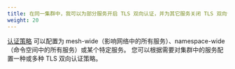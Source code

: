 ```yaml
---
title: 在同一集群中，我可以为部分服务开启 TLS 双向认证，并为其它服务关闭 TLS 双向认证吗？
weight: 20
---
```


[认证策略](/zh/docs/concepts/security/#authentication-policies) 可以配置为 mesh-wide（影响网络中的所有服务）、namespace-wide（命令空间中的所有服务）或某个特定服务。
您可以根据需要对集群中的服务配置一种或多种 TLS 双向认证策略。
